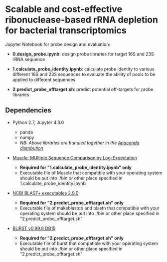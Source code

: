 # Scalable and cost-effective ribonuclease-based rRNA depletion for bacterial transcriptomics

Jupyter Notebook for probe design and evaluation:

* **0.design_probe.ipynb**: design probe libraries for target 16S and 23S rRNA sequence

* **1.calculate_probe_identity.ipynb**: calculate probe identity to various different 16S and 23S sequences to evaluate the ability of pools to be applied to different sequences

* **2.predict_probe_offtarget.sh**: predict potential off-targets for probe libraries

## Dependencies

* Python 2.7, Jupyter 4.3.0 
	- panda
	- numpy
	- _NB: Above libraries are bundled together in the [Anaconda distribution](https://www.continuum.io/downloads)_

* [Muscle: MUltiple Sequence Comparison by Log-Expectation](https://www.drive5.com/muscle/)
	- **Required for "1.calculate_probe_identity.ipynb" only**
	- Executable file of Muscle that compatible with your operating system should be put into ./bin or other place specified in 1.calculate_probe_identity.ipynb
	
* [NCBI BLAST+ executables 2.9.0](https://blast.ncbi.nlm.nih.gov/Blast.cgi?CMD=Web&PAGE_TYPE=BlastDocs&DOC_TYPE=Download)
	- **Required for "2.predict_probe_offtarget.sh" only**
	- Executable file of makeblastdb and blastn that compatible with your operating system should be put into ./bin or other place specified in "2.predict_probe_offtarget.sh"
	
* [BURST v0.99.8 DB15](https://github.com/knights-lab/BURST)
	- **Required for "2.predict_probe_offtarget.sh" only**
	- Executable file of burst that compatible with your operating system should be put into ./bin or other place specified in "2.predict_probe_offtarget.sh"
